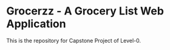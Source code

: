 # Grocerzz - A Grocery List Web Application
This is the repository for Capstone Project of Level-0.

